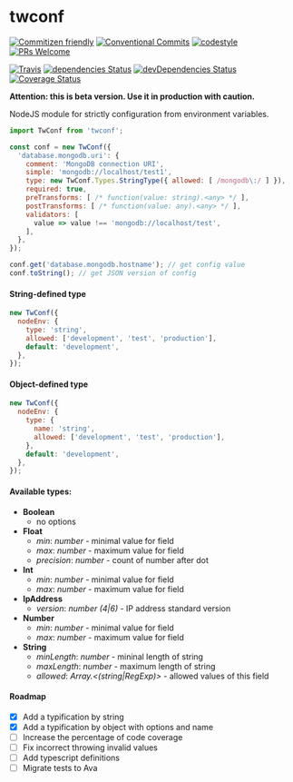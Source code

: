 # twconf
[![Commitizen friendly](https://img.shields.io/badge/commitizen-friendly-brightgreen.svg?style=flat-square)](http://commitizen.github.io/cz-cli/)
[![Conventional Commits](https://img.shields.io/badge/Conventional%20Commits-1.0.0-yellow.svg?style=flat-square)](https://conventionalcommits.org)
[![codestyle](https://img.shields.io/badge/codestyle-airbnb-brightgreen.svg?style=flat-square)](https://github.com/airbnb/javascript)
[![PRs Welcome](https://img.shields.io/badge/PRs-welcome-brightgreen.svg?style=flat-square)](http://makeapullrequest.com)

[![Travis](https://img.shields.io/travis/CheerlessCloud/twconf.svg?style=flat-square)](https://travis-ci.org/TeslaCtroitel/twconf)
[![dependencies Status](https://david-dm.org/CheerlessCloud/twconf/status.svg?style=flat-square)](https://david-dm.org/TeslaCtroitel/twconf)
[![devDependencies Status](https://david-dm.org/CheerlessCloud/twconf/dev-status.svg?style=flat-square)](https://david-dm.org/TeslaCtroitel/twconf?type=dev)
[![Coverage Status](https://img.shields.io/coveralls/CheerlessCloud/twconf.svg?style=flat-square)](https://coveralls.io/github/TeslaCtroitel/twconf)

**Attention: this is beta version. Use it in production with caution.**

NodeJS module for strictly configuration from environment variables.

```javascript
import TwConf from 'twconf';

const conf = new TwConf({
  'database.mongodb.uri': {
    comment: 'MongoDB connection URI',
    simple: 'mongodb://localhost/test1',
    type: new TwConf.Types.StringType({ allowed: [ /mongodb\:/ ] }),
    required: true,
    preTransforms: [ /* function(value: string).<any> */ ],
    postTransforms: [ /* function(value: any).<any> */ ],
    validators: [
      value => value !== 'mongodb://localhost/test',
    ],
  },
});

conf.get('database.mongodb.hostname'); // get config value
conf.toString(); // get JSON version of config
```
#### String-defined type
``` javascript
new TwConf({
  nodeEnv: {
    type: 'string',
    allowed: ['development', 'test', 'production'],
    default: 'development',
  },
});
```

#### Object-defined type
``` javascript
new TwConf({
  nodeEnv: {
    type: {
      name: 'string',
      allowed: ['development', 'test', 'production'],
    },
    default: 'development',
  },
});
```

#### Available types:
- **Boolean**
  - no options
- **Float**
  - *min*: *number* - minimal value for field
  - *max*: *number* - maximum value for field
  - *precision*: *number* - count of number after dot
- **Int**
  - *min*: *number* - minimal value for field
  - *max*: *number* - maximum value for field
- **IpAddress**
  - *version*: *number (4|6)* - IP address standard version
- **Number**
  - *min*: *number* - minimal value for field
  - *max*: *number* - maximum value for field
- **String**
  - *minLength*: *number* - mininal length of string
  - *maxLength*: *number* - maximum length of string
  - *allowed*: *Array.<(string|RegExp)>* - allowed values of this field

#### Roadmap
- [x] Add a typification by string
- [x] Add a typification by object with options and name
- [ ] Increase the percentage of code coverage
- [ ] Fix incorrect throwing invalid values
- [ ] Add typescript definitions
- [ ] Migrate tests to Ava
